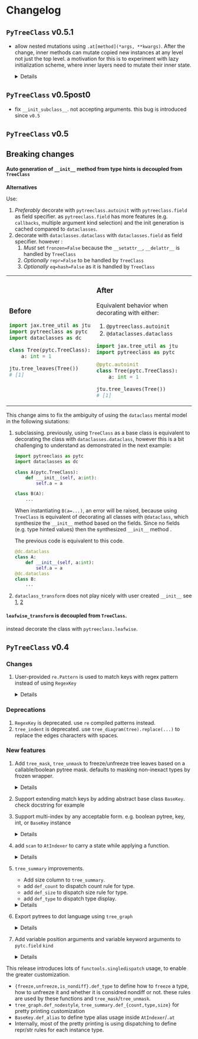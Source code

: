 # Changelog

## `PyTreeClass` v0.5.1
- allow nested mutations using `.at[method](*args, **kwargs)`.
  After the change, inner methods can mutate copied new instances at any level not just the top level.
  a motivation for this is to experiment with lazy initialization scheme, where inner layers need to mutate their inner state.


  <details>

    ```python

    import pytreeclass as pytc
    import jax.random as jr
    from typing import Any
    import jax
    import jax.numpy as jnp


    @pytc.autoinit
    class LazyLinear(pytc.TreeClass):
        out_features: int

        def param(self, name: str, value: Any):
            if name not in vars(self):
                setattr(self, name, value)
            return vars(self)[name]

        def __call__(self, x: jax.Array, *, key: jr.KeyArray = jr.PRNGKey(0)):
            in_features = self.param("in_features", x.shape[-1])
            weight = self.param("weight", jnp.ones((in_features, self.out_features)))
            bias = self.param("bias", jnp.zeros((self.out_features,)))
            return x @ weight + bias


    @pytc.autoinit
    class StackedLinear(pytc.TreeClass):
        l1: LazyLinear = LazyLinear(10)
        l2: LazyLinear = LazyLinear(10)

        def call(self, x: jax.Array):
            return self.l2(self.l1(x))

    l = StackedLinear()
    print(repr(l))
    # StackedLinear(l1=LazyLinear(out_features=10), l2=LazyLinear(out_features=10))


    _, ll = l.at["call"](jnp.ones((1, 5)))
    ll
    # StackedLinear(
    #   l1=LazyLinear(
    #     out_features=10, 
    #     in_features=5, 
    #     weight=f32[5,10](μ=1.00, σ=0.00, ∈[1.00,1.00]), 
    #     bias=f32[10](μ=0.00, σ=0.00, ∈[0.00,0.00])
    #   ), 
    #   l2=LazyLinear(
    #     out_features=10, 
    #     in_features=10, 
    #     weight=f32[10,10](μ=1.00, σ=0.00, ∈[1.00,1.00]), 
    #     bias=f32[10](μ=0.00, σ=0.00, ∈[0.00,0.00])
    #   )
    # )

    ```
    </details>

## `PyTreeClass` v0.5post0

- fix `__init_subclass__`. not accepting arguments. this bug is introduced since `v0.5`


## `PyTreeClass` v0.5

## Breaking changes

#### __Auto generation of `__init__` method from type hints is decoupled from `TreeClass`__

__Alternatives__

Use:

1) _Preferably_ decorate with `pytreeclass.autoinit` with `pytreeclass.field` as field specifier. as `pytreeclass.field` has more features (e.g. `callbacks`, multiple argument kind selection) and the init generation is cached compared to `dataclasses`.
2) decorate with `dataclasses.dataclass` with `dataclasses.field` as field specifier. however :
   1) _Must_ set `fronzen=False` because the `__setattr__`, `__delattr__` is handled by `TreeClass`
   2) _Optionally_ `repr=False` to be handled by `TreeClass`
   3) _Optionally_ `eq=hash=False` as it is handled by `TreeClass`

<div align="center">

<table>
<tr>

<td>

### Before

```python
import jax.tree_util as jtu
import pytreeclass as pytc
import dataclasses as dc

class Tree(pytc.TreeClass):
    a: int = 1

jtu.tree_leaves(Tree())
# [1]

```

</td>

<td>

### After
Equivalent behavior when decorating with either: 

1) `@pytreeclass.autoinit`
2) `@dataclasses.dataclass` 

```python
import jax.tree_util as jtu
import pytreeclass as pytc

@pytc.autoinit
class Tree(pytc.TreeClass):
    a: int = 1

jtu.tree_leaves(Tree())
# [1]

```

</td>

<tr>

</table>

</div>


This change aims to fix the ambiguity of using the `dataclass` mental model in the following siutations:

1) subclassing. previously, using `TreeClass` as a base class is equivalent to decorating the class with `dataclasses.dataclass`, however this is a bit challenging to understand as demonstrated in the next example:

    ``` python
    import pytreeclass as pytc
    import dataclasses as dc

    class A(pytc.TreeClass):
        def ___init__(self, a:int):
            self.a = a

    class B(A):
        ...

    ```

    When instantiating `B(a=...)`, an error will be raised, because using `TreeClass` is equivalent of decorating all classes with `@dataclass`, which synthesize the `__init__` method based on the fields.
    Since no fields (e.g. type hinted values) then the synthesized `__init__` method .

    The previous code is equivalent to this code.

    ```python
    @dc.dataclass
    class A:
        def __init__(self, a:int):
            self.a = a
    @dc.dataclass
    class B:
        ...
    ```

2) `dataclass_transform` does not play nicely with user created `__init__` see [1](https://github.com/microsoft/pyright/issues/4738), [2](https://github.com/python/typing/discussions/1187)


#### `leafwise_transform` is decoupled from `TreeClass`.

instead decorate the class with `pytreeclass.leafwise`.


## `PyTreeClass` v0.4

### Changes

1) User-provided `re.Pattern` is used to match keys with regex pattern instead of using `RegexKey`

    <details>

    Example:

    ```python
    import pytreeclass as pytc
    import re 

    tree = {"l1":1, "l2":2, "b":3}
    tree = pytc.AtIndexer(tree)
    tree.at[re.compile("l.*")].get()
    # {'b': None, 'l1': 1, 'l2': 2}
    ```
    </details>

### Deprecations
1) `RegexKey`  is deprecated. use `re` compiled patterns instead.
2) `tree_indent` is deprecated. use `tree_diagram(tree).replace(...)` to replace the edges characters with spaces.

### New features

1)  Add  `tree_mask`, `tree_unmask` to freeze/unfreeze tree leaves based on a callable/boolean pytree mask. defaults to masking non-inexact types by frozen wrapper.
    <details>

    Example: Pass non-`jax` types through `jax` transformation without error.

    ```python
    # pass non-differentiable values to `jax.grad`
    import pytreeclass as pytc
    import jax
    @jax.grad
    def square(tree):
        tree = pytc.tree_unmask(tree)
        return tree[0]**2
    tree = (1., 2)  # contains a non-differentiable node
    square(pytc.tree_mask(tree))
    # (Array(2., dtype=float32, weak_type=True), #2)
    ```

    </details>



2) Support extending match keys by adding abstract base class `BaseKey`. check      docstring for example


3) Support multi-index by any acceptable form. e.g. boolean pytree, key, int, or `BaseKey` instance

    <details>


    Example:

    ```python

    import pytreeclass as pytc
    tree = {"l1":1, "l2":2, "b":3}
    tree = pytc.AtIndexer(tree)
    tree.at["l1","l2"].get()
    # {'b': None, 'l1': 1, 'l2': 2}

    ```
    </details>


4) add `scan` to `AtIndexer` to carry a state while applying a function.
    
    <details>

    Example:

    ```python

    import pytreeclass as pytc
    def scan_func(leaf, state):
        # increase the state by 1 for each function call
        return leaf**2, state+1

    tree = {"l1": 1, "l2": 2, "b": 3}
    tree = pytc.AtIndexer(tree)
    tree, state = tree.at["l1", "l2"].scan(scan_func, 0)
    state
    # 2
    tree
    # {'b': 3, 'l1': 1, 'l2': 4}

    ```
    </details>


5) `tree_summary` improvements.

   - Add size column to `tree_summary`.
   - add `def_count` to dispatch count rule for type.
   - add `def_size` to dispatch size rule for type.
   - add `def_type` to dispatch type display.

    <details>

    Example:

    ```python

    import pytreeclass as pytc
    import jax.numpy as jnp

    x = jnp.ones((5, 5))

    print(pytc.tree_summary([1, 2, 3, x]))
    # ┌────┬────────┬─────┬───────┐
    # │Name│Type    │Count│Size   │
    # ├────┼────────┼─────┼───────┤
    # │[0] │int     │1    │       │
    # ├────┼────────┼─────┼───────┤
    # │[1] │int     │1    │       │
    # ├────┼────────┼─────┼───────┤
    # │[2] │int     │1    │       │
    # ├────┼────────┼─────┼───────┤
    # │[3] │f32[5,5]│25   │100.00B│
    # ├────┼────────┼─────┼───────┤
    # │Σ   │list    │28   │100.00B│
    # └────┴────────┴─────┴───────┘

    # make list display its number of elements
    # in the type row
    @pytc.tree_summary.def_type(list)
    def _(_: list) -> str:
        return f"List[{len(_)}]"

    print(pytc.tree_summary([1, 2, 3, x]))
    # ┌────┬────────┬─────┬───────┐
    # │Name│Type    │Count│Size   │
    # ├────┼────────┼─────┼───────┤
    # │[0] │int     │1    │       │
    # ├────┼────────┼─────┼───────┤
    # │[1] │int     │1    │       │
    # ├────┼────────┼─────┼───────┤
    # │[2] │int     │1    │       │
    # ├────┼────────┼─────┼───────┤
    # │[3] │f32[5,5]│25   │100.00B│
    # ├────┼────────┼─────┼───────┤
    # │Σ   │List[4] │28   │100.00B│
    # └────┴────────┴─────┴───────┘

    ```

    </details>


6) Export pytrees to dot language using `tree_graph`

    <details>

    ```python
    # define custom style for a node by dispatching on the value
    # the defined function should return a dict of attributes
    # that will be passed to graphviz.
    import pytreeclass as pytc
    tree = [1, 2, dict(a=3)]
    @pytc.tree_graph.def_nodestyle(list)
    def _(_) -> dict[str, str]:
        return dict(shape="circle", style="filled", fillcolor="lightblue")
    dot_graph = graphviz.Source(pytc.tree_graph(tree))
    dot_graph
    ```

    ![image](https://github.com/ASEM000/PyTreeClass/assets/48389287/1d5168f0-2696-4d46-bdec-5338b0619605)

7) Add variable position arguments and variable keyword arguments to `pytc.field` `kind`

    <details>

    ```python
    import pytreeclass as pytc


    class Tree(pytc.TreeClass):
        a: int = pytc.field(kind="VAR_POS")
        b: int = pytc.field(kind="POS_ONLY")
        c: int = pytc.field(kind="VAR_KW")
        d: int
        e: int = pytc.field(kind="KW_ONLY")


    Tree.__init__
    # <function __main__.Tree.__init__(self, b: int, /, d: int, *a: int, e: int, **c: int) -> None>
    ```
    </details>


This release introduces lots of `functools.singledispatch` usage, to enable the greater customization.
- `{freeze,unfreeze,is_nondiff}.def_type` to define how to `freeze` a type, how to unfreeze it and whether it is considred nondiff or not. these rules are used by these functions and `tree_mask`/`tree_unmask`.
- `tree_graph.def_nodestyle`, `tree_summary.def_{count,type,size}` for pretty printing customization
- `BaseKey.def_alias` to define type alias usage inside `AtIndexer`/`.at`
- Internally, most of the pretty printing is using dispatching to define repr/str rules for each instance type.